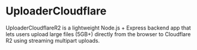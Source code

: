 # UploaderCloudflare
UploaderCloudflareR2 is a lightweight Node.js + Express backend app that lets users upload large files (5GB+) directly from the browser to Cloudflare R2 using streaming multipart uploads.

